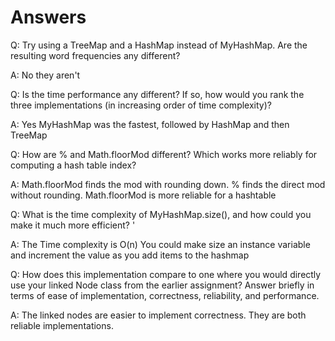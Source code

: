 # Answers
Q: Try using a TreeMap and a HashMap instead of MyHashMap. Are the resulting word frequencies any different?

A: No they aren't 

Q: Is the time performance any different? If so, how would you rank the three implementations (in increasing order of time complexity)?

A: Yes MyHashMap was the fastest, followed by HashMap and then TreeMap

Q: How are % and Math.floorMod different? Which works more reliably for computing a hash table index? 

A: Math.floorMod finds the mod with rounding down.
   % finds the direct mod without rounding.
   Math.floorMod is more reliable for a hashtable

Q: What is the time complexity of MyHashMap.size(), and how could you make it much more efficient? '

A: The Time complexity is O(n) 
   You could make size an instance variable and increment the value as you add items to the hashmap

Q: How does this implementation compare to one where you would directly use your linked Node class from the earlier assignment? 
   Answer briefly in terms of ease of implementation, correctness, reliability, and performance. 

A: The linked nodes are easier to implement correctness. They are both reliable implementations.